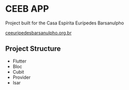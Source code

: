 # CEEB APP

Project built for the Casa Espírita Eurípedes Barsanulpho

[ceeuripedesbarsanulpho.org.br](https://ceeuripedesbarsanulpho.org.br)

## Project Structure

- Flutter
- Bloc
- Cubit
- Provider
- Isar
